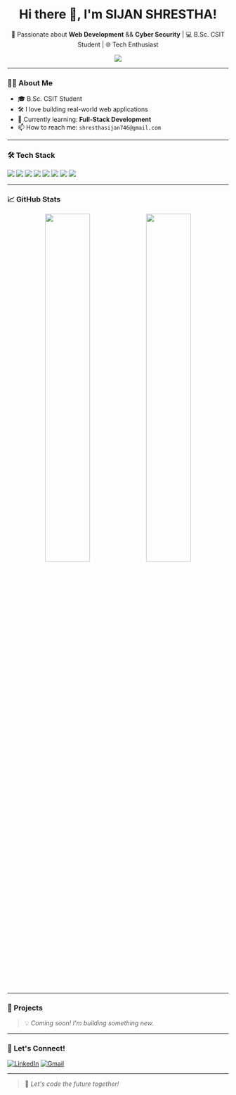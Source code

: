 <!-- Profile README starts here -->

<h1 align="center">Hi there 👋, I'm SIJAN SHRESTHA!</h1>

<p align="center">
  🚀 Passionate about <strong>Web Development</strong> && <strong>Cyber Security</strong> | 💻 B.Sc. CSIT Student | 🌐 Tech Enthusiast
</p>

<p align="center">
  <img src="https://readme-typing-svg.demolab.com/?lines=Hello+World!+🌍;I+am+a+Frontend+Developer!;React+%7C+JavaScript+%7C+TailwindCSS;&center=true&width=440&height=45&color=22A39F&vCenter=true&size=22" />
</p>

---

### 🧑‍💻 About Me

- 🎓 B.Sc. CSIT Student
- 🛠️ I love building real-world web applications
- 🌱 Currently learning: **Full-Stack Development**
- 📫 How to reach me: `shresthasijan746@gmail.com`

---

### 🛠️ Tech Stack

<p align="left">
  <img src="https://img.shields.io/badge/HTML5-e34c26?style=for-the-badge&logo=html5&logoColor=white"/>
  <img src="https://img.shields.io/badge/CSS3-264de4?style=for-the-badge&logo=css3&logoColor=white"/>
  <img src="https://img.shields.io/badge/JavaScript-f7df1e?style=for-the-badge&logo=javascript&logoColor=black"/>
  <img src="https://img.shields.io/badge/React-20232a?style=for-the-badge&logo=react&logoColor=61dafb"/>
  <img src="https://img.shields.io/badge/TailwindCSS-38b2ac?style=for-the-badge&logo=tailwind-css&logoColor=white"/>
  <img src="https://img.shields.io/badge/Git-F05032?style=for-the-badge&logo=git&logoColor=white"/>
  <img src="https://img.shields.io/badge/C-00599C?style=for-the-badge&logo=c&logoColor=white"/>
  <img src="https://img.shields.io/badge/C++-004482?style=for-the-badge&logo=c%2B%2B&logoColor=white"/>
</p>

---

### 📈 GitHub Stats

<p align="center">
  <img src="https://github-readme-stats.vercel.app/api?username=your-username&show_icons=true&theme=radical" width="45%" />
  <img src="https://github-readme-streak-stats.herokuapp.com?user=your-username&theme=radical" width="45%" />
</p>

---

### 📂 Projects

> 💡 *Coming soon! I'm building something new.*

---

### 🔗 Let's Connect!

<p align="left">
  <a href="https://www.linkedin.com/in/sijanbro/"><img alt="LinkedIn" src="https://img.shields.io/badge/LinkedIn-blue?style=for-the-badge&logo=linkedin&logoColor=white" /></a>
  <a href="mailto:shresthasijan746@gmail.com"><img alt="Gmail" src="https://img.shields.io/badge/Gmail-D14836?style=for-the-badge&logo=gmail&logoColor=white" /></a>
</p>

---

> 🚀 *Let's code the future together!*
